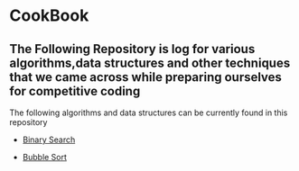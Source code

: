 <h1>CookBook</h1>
<h2>The Following Repository is log for various algorithms,data structures and other techniques that we came across while preparing ourselves for competitive coding</h2>
<p>
The following algorithms and data structures can be currently found in this repository
<ul>
<li><a href="https://github.com/Bachmanity-LLC/CookBook/blob/master/BinarySearch.md">Binary Search</a></li>
</ul>
</ul>
<ul><li><a href="https://github.com/shivam1708/CookBook/blob/master/bubblesort.md">Bubble Sort</a></li></ul>
</p>
